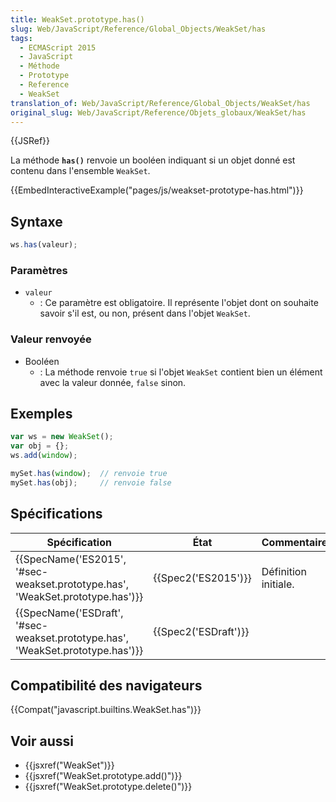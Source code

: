 ```yaml
---
title: WeakSet.prototype.has()
slug: Web/JavaScript/Reference/Global_Objects/WeakSet/has
tags:
  - ECMAScript 2015
  - JavaScript
  - Méthode
  - Prototype
  - Reference
  - WeakSet
translation_of: Web/JavaScript/Reference/Global_Objects/WeakSet/has
original_slug: Web/JavaScript/Reference/Objets_globaux/WeakSet/has
---
```


{{JSRef}}

La méthode **`has()`** renvoie un booléen indiquant si un objet donné est contenu dans l'ensemble `WeakSet`.

{{EmbedInteractiveExample("pages/js/weakset-prototype-has.html")}}

## Syntaxe

```js
ws.has(valeur);
```

### Paramètres

- `valeur`
  - : Ce paramètre est obligatoire. Il représente l'objet dont on souhaite savoir s'il est, ou non, présent dans l'objet `WeakSet`.

### Valeur renvoyée

- Booléen
  - : La méthode renvoie `true` si l'objet `WeakSet` contient bien un élément avec la valeur donnée, `false` sinon.

## Exemples

```js
var ws = new WeakSet();
var obj = {};
ws.add(window);

mySet.has(window);  // renvoie true
mySet.has(obj);     // renvoie false
```

## Spécifications

| Spécification                                                                                            | État                         | Commentaires         |
| -------------------------------------------------------------------------------------------------------- | ---------------------------- | -------------------- |
| {{SpecName('ES2015', '#sec-weakset.prototype.has', 'WeakSet.prototype.has')}} | {{Spec2('ES2015')}}     | Définition initiale. |
| {{SpecName('ESDraft', '#sec-weakset.prototype.has', 'WeakSet.prototype.has')}} | {{Spec2('ESDraft')}} |                      |

## Compatibilité des navigateurs

{{Compat("javascript.builtins.WeakSet.has")}}

## Voir aussi

- {{jsxref("WeakSet")}}
- {{jsxref("WeakSet.prototype.add()")}}
- {{jsxref("WeakSet.prototype.delete()")}}
